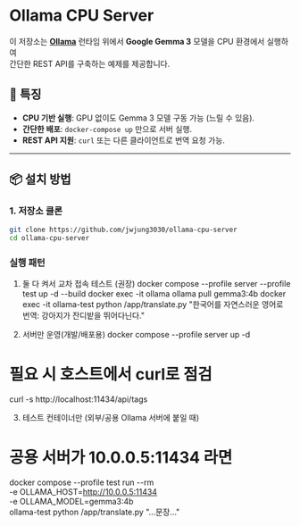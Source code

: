 # Ollama CPU Server

이 저장소는 **[Ollama](https://github.com/ollama/ollama)** 런타임 위에서 **Google Gemma 3** 모델을 CPU 환경에서 실행하여  
간단한 REST API를 구축하는 예제를 제공합니다.

## 🚀 특징
- **CPU 기반 실행**: GPU 없이도 Gemma 3 모델 구동 가능 (느릴 수 있음).
- **간단한 배포**: `docker-compose up` 만으로 서버 실행.
- **REST API 지원**: `curl` 또는 다른 클라이언트로 번역 요청 가능.
---

## 📦 설치 방법

### 1. 저장소 클론
```bash
git clone https://github.com/jwjung3030/ollama-cpu-server
cd ollama-cpu-server

```

### 실행 패턴

1) 둘 다 켜서 교차 접속 테스트 (권장)
docker compose --profile server --profile test up -d --build
docker exec -it ollama ollama pull gemma3:4b
docker exec -it ollama-test python /app/translate.py "한국어를 자연스러운 영어로 번역: 강아지가 잔디밭을 뛰어다닌다."

2) 서버만 운영(개발/배포용)
docker compose --profile server up -d
# 필요 시 호스트에서 curl로 점검
curl -s http://localhost:11434/api/tags


3) 테스트 컨테이너만 (외부/공용 Ollama 서버에 붙일 때)
# 공용 서버가 10.0.0.5:11434 라면
docker compose --profile test run --rm \
  -e OLLAMA_HOST=http://10.0.0.5:11434 \
  -e OLLAMA_MODEL=gemma3:4b \
  ollama-test python /app/translate.py "…문장…"
